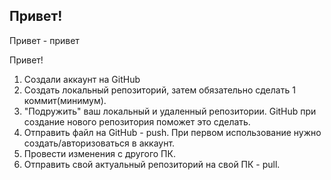## Привет!

Привет - привет

Привет!

1. Создали аккаунт на GitHub
2. Создать локальный репозиторий, затем обязательно сделать 1 коммит(минимум).
3. "Подружить" ваш локальный и удаленный репозитории. GitHub при создание нового репозитория поможет это сделать.
4. Отправить файл на GitHub - push. При первом использование нужно создать/авторизоваться в аккаунт.
5. Провести изменения с другого ПК.
6. Отправить свой актуальный репозиторий на свой ПК - pull.

